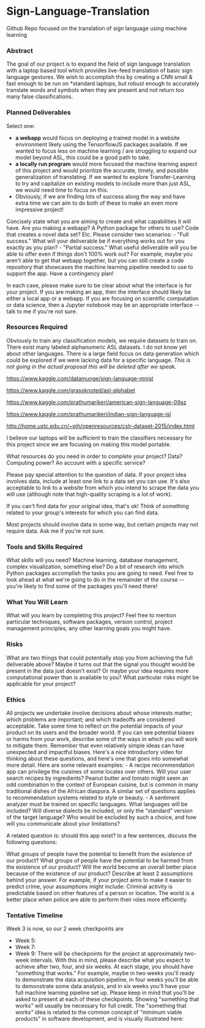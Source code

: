 # Sign-Language-Translation
Github Repo focused on the translation of sign language using machine learning

### **Abstract**
The goal of our project is to expand the field of sign language translation with a laptop based tool which provides live-feed translation of basic sign language gestures. We wish to accomplish this by creating a CNN small & fast enough to be run on \*standard laptops, but robust enough to accurately translate words and symbols when they are present and not return too many false classifications.

### **Planned Deliverables**
Select one:
- **a webapp** would focus on deploying a trained model in a website environment likely using the TensorflowJS packages available. 
If we wanted to focus less on machine learning / are struggling to expand our model beyond ASL, this could be a good path to take.
- **a locally run program** would more focused the machine learning aspect of this project and would prioritize the accurate, timely, and possible generalization of translating. If we wanted to explore Transfer-Learning to try and capitalize on existing models to include more than just ASL, we would need time to focus on this.
- Obviously, if we are finding lots of success along the way and have extra time we can aim to do both of these to make an even more impressive project!

Concisely state what you are aiming to create and what capabilities it will have. Are you making a webapp? A Python package for others to use? Code that creates a novel data set? Etc. Please consider two scenarios: - "Full success." What will your deliverable be if everything works out for you exactly as you plan? - "Partial success." What useful deliverable will you be able to offer even if things don't 100% work out? For example, maybe you aren't able to get that webapp together, but you can still create a code repository that showcases the machine learning pipeline needed to use to support the app. Have a contingency plan!

In each case, please make sure to be clear about what the interface is for your project. If you are making an app, then the interface should likely be either a local app or a webapp. If you are focusing on scientific computation or data science, then a Jupyter notebook may be an appropriate interface -- talk to me if you're not sure.

### **Resources Required**
Obviously to train any classification models, we require datasets to train on. There exist many labeled alphanumeric ASL datasets. I do not know yet about other languages. There is a large field focus on data generation which could be explored if we were lacking data for a specific language. *This is not going in the actual proposal this will be deleted after we speak*.

https://www.kaggle.com/datamunge/sign-language-mnist

https://www.kaggle.com/grassknoted/asl-alphabet

https://www.kaggle.com/prathumarikeri/american-sign-language-09az

https://www.kaggle.com/prathumarikeri/indian-sign-language-isl

http://home.ustc.edu.cn/~pjh/openresources/cslr-dataset-2015/index.html

I believe our laptops will be sufficient to train the classifiers necessary for this project since we are focusing on making this model portable. 


What resources do you need in order to complete your project? Data? Computing power? An account with a specific service?

Please pay special attention to the question of data. If your project idea involves data, include at least one link to a data set you can use. It's also acceptable to link to a website from which you intend to scrape the data you will use (although note that high-quality scraping is a lot of work).

If you can't find data for your original idea, that's ok! Think of something related to your group's interests for which you can find data.

Most projects should involve data in some way, but certain projects may not require data. Ask me if you're not sure.

### **Tools and Skills Required**

What skills will you need? Machine learning, database management, complex visualization, something else? Do a bit of research into which Python packages accomplish the tasks you are going to need. Feel free to look ahead at what we're going to do in the remainder of the course -- you're likely to find some of the packages you'll need there!

### **What You Will Learn**
What will you learn by completing this project? Feel free to mention particular techniques, software packages, version control, project management principles, any other learning goals you might have.

### **Risks**
What are two things that could potentially stop you from achieving the full deliverable above? Maybe it turns out that the signal you thought would be present in the data just doesn't exist? Or maybe your idea requires more computational power than is available to you? What particular risks might be applicable for your project?

### **Ethics**
All projects we undertake involve decisions about whose interests matter; which problems are important; and which tradeoffs are considered acceptable. Take some time to reflect on the potential impacts of your product on its users and the broader world. If you can see potential biases or harms from your work, describe some of the ways in which you will work to mitigate them. Remember that even relatively simple ideas can have unexpected and impactful biases. Here's a nice introductory video for thinking about these questions, and here's one that goes into somewhat more detail. Here are some relevant examples: - A recipe recommendation app can privilege the cuisines of some locales over others. Will your user search recipes by ingredients? Peanut butter and tomato might seem an odd combination in the context of European cuisine, but is common in many traditional dishes of the African diaspora. A similar set of questions applies to recommendation systems related to style or beauty. - A sentiment analyzer must be trained on specific languages. What languages will be included? Will diverse dialects be included, or only the "standard" version of the target language? Who would be excluded by such a choice, and how will you communicate about your limitations?

A related question is: should this app exist? In a few sentences, discuss the following questions:

What groups of people have the potential to benefit from the existence of our product?
What groups of people have the potential to be harmed from the existence of our product?
Will the world become an overall better place because of the existence of our product? Describe at least 2 assumptions behind your answer. For example, if your project aims to make it easier to predict crime, your assumptions might include:
Criminal activity is predictable based on other features of a person or location.
The world is a better place when police are able to perform their roles more efficiently.

### **Tentative Timeline**
Week 3 is now, so our 2 week checkpoints are
- Week 5: 
- Week 7: 
- Week 9: 
There will be checkpoints for the project at approximately two-week intervals. With this in mind, please describe what you expect to achieve after two, four, and six weeks. At each stage, you should have "something that works." For example, maybe in two weeks you'll ready to demonstrate the data acquisition pipeline, in four weeks you'll be able to demonstrate some data analysis, and in six weeks you'll have your full machine learning pipeline set up. Please keep in mind that you'll be asked to present at each of these checkpoints. Showing "something that works" will usually be necessary for full credit. The "something that works" idea is related to the common concept of "minimum viable products" in software development, and is visually illustrated here:
